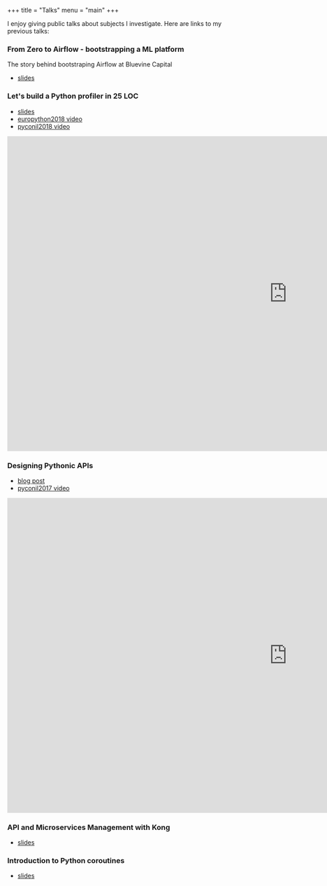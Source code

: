 +++
title = "Talks"
menu = "main"
+++

I enjoy giving public talks about subjects I investigate. Here are links to my previous talks:

### From Zero to Airflow - bootstrapping a ML platform

The story behind bootstraping Airflow at Bluevine Capital

- [slides](https://docs.google.com/presentation/d/1J0frjnuehQKLjFEmHdQqM7kd89flUN3M1chLEvulvwM/edit?usp=sharing)

### Let's build a Python profiler in 25 LOC

- [slides](https://gitpitch.com/noamelf/Lets-build-a-Python-profiler-in-25-LOC)
- [europython2018 video](https://youtu.be/qRqDgJLM568?t=1h32m53s)
- [pyconil2018 video](https://www.youtube.com/watch?v=H8uVgtVv44Y&feature=youtu.be)

<iframe width="1280" height="720" src="https://www.youtube.com/embed/H8uVgtVv44Y" frameborder="0" allow="autoplay; encrypted-media" allowfullscreen></iframe>

### Designing Pythonic APIs

- [blog post](/designing-pythonic-apis-talk)
- [pyconil2017 video](https://www.youtube.com/watch?v=CrQQCa_AoWI)

<iframe width="1280" height="720" src="https://www.youtube.com/embed/CrQQCa_AoWI" frameborder="0" allow="autoplay; encrypted-media" allowfullscreen></iframe>

### API and Microservices Management with Kong

- [slides](https://goo.gl/sS5spo)

### Introduction to Python coroutines

- [slides](/intro-to-python-coroutines-talk)
